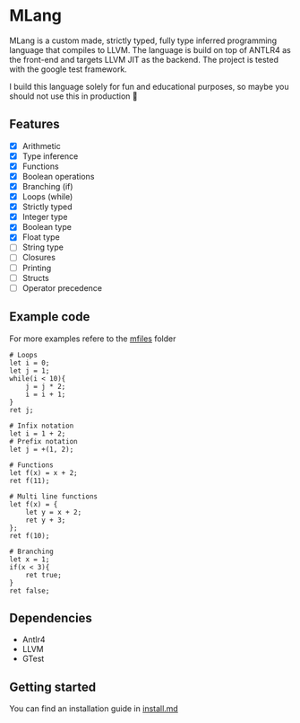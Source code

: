 # MLang

MLang is a custom made, strictly typed, fully type inferred programming language that compiles to LLVM. The language is build on top of ANTLR4 as the front-end and targets LLVM JIT as the backend. The project is tested with the google test framework.

I build this language solely for fun and educational purposes, so maybe you should not use this in production 🐴

## Features

- [x] Arithmetic
- [x] Type inference
- [x] Functions
- [x] Boolean operations
- [x] Branching (if)
- [x] Loops (while)
- [x] Strictly typed
- [x] Integer type
- [x] Boolean type
- [x] Float type
- [ ] String type
- [ ] Closures
- [ ] Printing
- [ ] Structs
- [ ] Operator precedence

## Example code

For more examples refere to the [mfiles](/mfiles/) folder

```
# Loops
let i = 0;
let j = 1;
while(i < 10){
    j = j * 2;
    i = i + 1;
}
ret j;
```

```
# Infix notation
let i = 1 + 2;
# Prefix notation
let j = +(1, 2);
```

```
# Functions
let f(x) = x + 2;
ret f(11);
```

```
# Multi line functions
let f(x) = {
    let y = x + 2;
    ret y + 3;
};
ret f(10);
```

```
# Branching
let x = 1;
if(x < 3){
    ret true;
}
ret false;
```

## Dependencies

- Antlr4
- LLVM
- GTest

## Getting started

You can find an installation guide in [install.md](/install.md)

